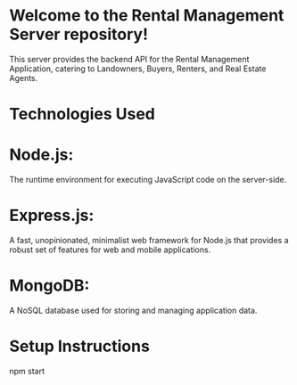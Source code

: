 # Welcome to the Rental Management Server repository!
This server provides the backend API for the Rental Management Application, catering to Landowners, Buyers, Renters, and Real Estate Agents.
# Technologies Used
# Node.js: 
The runtime environment for executing JavaScript code on the server-side.
# Express.js:
A fast, unopinionated, minimalist web framework for Node.js that provides a robust set of features for web and mobile applications.
# MongoDB:
A NoSQL database used for storing and managing application data.

# Setup Instructions
npm start
